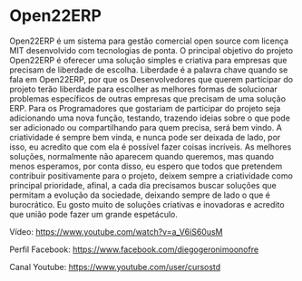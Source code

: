 # Open22ERP

Open22ERP é um sistema para gestão comercial open source com licença MIT desenvolvido
com tecnologias de ponta. O principal objetivo do projeto Open22ERP é oferecer uma solução
simples e criativa para empresas que precisam de liberdade de escolha. Liberdade é a palavra
chave quando se fala em Open22ERP, por que os Desenvolvedores que querem participar do
projeto terão liberdade para escolher as melhores formas de solucionar problemas específicos
de outras empresas que precisam de uma solução ERP. Para os Programadores que gostariam de participar
do projeto seja adicionando uma nova função, testando, trazendo ideias sobre o que pode ser adicionado ou
compartilhando para quem precisa, será bem vindo.  A criatividade é sempre bem vinda, e nunca pode
ser deixada de lado, por isso, eu acredito que com ela é possível fazer coisas incríveis. As melhores soluções, 
normalmente não aparecem quando queremos, mas quando menos esperamos, por conta disso, eu espero que todos que pretendem 
contribuir positivamente para o projeto, deixem sempre a criatividade como principal prioridade, afinal, a cada dia precisamos
buscar soluções que permitam a evolução da sociedade, deixando sempre de lado o que é burocrático. Eu gosto muito de soluções criativas e inovadoras e acredito que união pode fazer um grande
espetáculo. 

Vídeo: https://www.youtube.com/watch?v=a_V6iS60usM

Perfil Facebook: https://www.facebook.com/diegogeronimoonofre

Canal Youtube: https://www.youtube.com/user/cursostd
